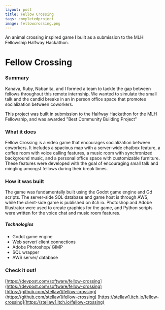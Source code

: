 ```yaml
---
layout: post
title: Fellow Crossing
tags: completedproject
image: fellowcrossing.png
---
```



An animal crossing inspired game I built as a submission to the MLH Fellowship Halfway Hackathon. 


# Fellow Crossing

### Summary
Kanava, Ruby, Nabanita, and I formed a team to tackle the gap between fellows throughout this remote internship. We wanted to simulate the small talk and the candid breaks in an in person office space that promotes socialization between coworkers. 

This project was built in submission to the Halfway Hackathon for the MLH Fellowship, and was awarded "Best Community Building Project"

### What it does
Fellow Crossing is a video game that encourages socialization between coworkers. It includes a spacious map with a server-wide chatbox feature, a coffee room with voice calling features, a music room with synchronized background music, and a personal office space with customizable furniture. These features were developed with the goal of encouraging small talk and mingling amongst fellows during their break times.

### How it was built 
The game was fundamentally built using the Godot game engine and Gd scripts. The server-side SQL database and game host is through AWS, while the client-side game is published on itch io. Photoshop and Adobe Illustrator were used to create graphics for the game, and Python scripts were written for the voice chat and music room features.

##### Technologies
 * Godot game engine
 * Web server/ client connections
 * Adobe Photoshop/ GIMP
 * SQL wrapper
 * AWS server/ database

### Check it out! 
[https://devpost.com/software/fellow-crossing](https://devpost.com/software/fellow-crossing)
[https://github.com/stellaw1/fellow-crossing](https://github.com/stellaw1/fellow-crossing)
[https://stellaw1.itch.io/fellow-crossing](https://stellaw1.itch.io/fellow-crossing)
